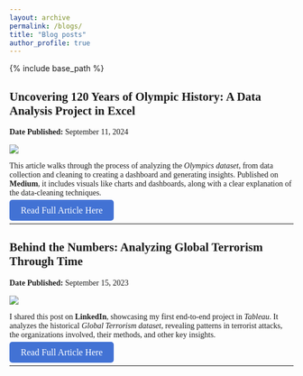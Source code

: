 ```yaml
---
layout: archive
permalink: /blogs/
title: "Blog posts"
author_profile: true
---
```


{% include base_path %}

## <span style="font-family: Georgia;"> Uncovering 120 Years of Olympic History: A Data Analysis Project in Excel 🏅 </span>
<span style="font-family: Cambria;"> **Date Published:** September 11, 2024 </span>

<img src = "https://Deepubhatt.github.io/image-blogs/Olympic-medium-cover.png">

<span style="font-family: Cambria;"> This article walks through the process of analyzing the *Olympics dataset*, from data collection and cleaning to creating a dashboard and generating insights. Published on **Medium**, it includes visuals like charts and dashboards, along with a clear explanation of the data-cleaning techniques. </span>

<a href="https://medium.com/@deepakbhatt17/uncovering-120-years-of-olympic-history-a-data-analysis-project-in-excel-f48ff9bcae51" class="custom-btn" style="background-color: #4272D4; color: white; padding: 10px 20px; text-decoration: none; border-radius: 5px; font-size: 16px; font-family: Cambria, serif;">Read Full Article Here</a>

------

## <span style="font-family: Georgia;"> Behind the Numbers: Analyzing Global Terrorism Through Time </span>
<span style="font-family: Cambria;"> **Date Published:** September 15, 2023 </span>

<img src = "https://Deepubhatt.github.io/image-blogs/Terrorism-linkedin-cover.png">

<span style="font-family: Cambria;"> I shared this post on **LinkedIn**, showcasing my first end-to-end project in *Tableau*. It analyzes the historical *Global Terrorism dataset*, revealing patterns in terrorist attacks, the organizations involved, their methods, and other key insights. </span>

<a href="https://www.linkedin.com/posts/deepakbhatt17_dataanalysis-datavisualization-tableau-activity-7108361231161286656-9eey?utm_source=share&utm_medium=member_desktop" class="custom-btn" style="background-color: #4272D4; color: white; padding: 10px 20px; text-decoration: none; border-radius: 5px; font-size: 16px; font-family: Cambria, serif;">Read Full Article Here</a>

------
